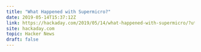 ```yaml
---
title: "What Happened with Supermicro?"
date: 2019-05-14T15:37:12Z
link: https://hackaday.com/2019/05/14/what-happened-with-supermicro/?utm_medium=RSS&utm_source=hune
site: hackaday.com
topic: Hacker News
draft: false
---
```

